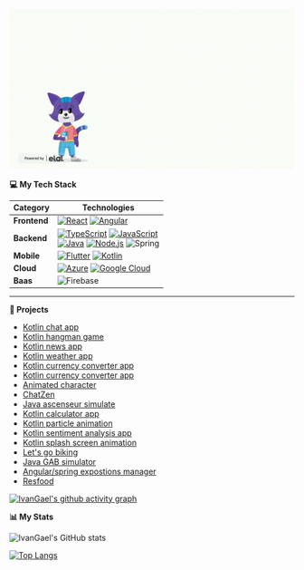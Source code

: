 <!--<h2 align="center">
  <img src="Earth.gif" width="24px">
  [![Présentation](treelink.png)](https://dai.ly/k1ittxJfoE6piTyXeyL)
  Welcome to my profile! I'm Ivan, a computer science student passionate about building apps.
  
</h2>-->

<img src="presentation.gif" width="724px">





<b> 💻 My Tech Stack</b>

| **Category** | **Technologies** |
| - | - |
**Frontend** | [![React](https://img.shields.io/static/v1?label=&message=React&color=61DAFB&logo=react&logoColor=FFFFFF)](https://reactjs.org/) [![Angular](https://img.shields.io/static/v1?label=&message=Angular&color=DD0031&logo=angular&logoColor=FFFFFF)](https://angularjs.org/)
**Backend** | [![TypeScript](https://img.shields.io/static/v1?label=&message=TypeScript&color=3178C6&logo=typescript&logoColor=FFFFFF)](https://www.typescriptlang.org/) [![JavaScript](https://img.shields.io/static/v1?label=&message=JavaScript&color=F7DF1E&logo=javascript&logoColor=FFFFFF)](https://www.javascript.com/) <br>[![Java](https://img.shields.io/static/v1?label=&message=Java&color=007396&logo=java&logoColor=FFFFFF)](https://www.java.com/) [![Node.js](https://img.shields.io/static/v1?label=&message=Node.js&color=339933&logo=nodedotjs&logoColor=FFFFFF)](https://nodejs.org/) ![Spring](https://img.shields.io/badge/spring-%236DB33F.svg?style=for-the-badge&logo=spring&logoColor=white) 
**Mobile** | [![Flutter](https://img.shields.io/static/v1?label=&message=Flutter&color=61DAFB&logo=flutter&logoColor=FFFFFF)](https://flutter.dev/) [![Kotlin](https://img.shields.io/static/v1?label=&message=Kotlin&color=61DHFB&logo=kotlin&logoColor=FFFFFF)](https://flutter.dev/)
**Cloud** | [![Azure](https://img.shields.io/static/v1?label=&message=Azure&color=4285F4&logo=microsoftazure&logoColor=FFFFFF)](https://portal.azure.com/) [![Google Cloud](https://img.shields.io/static/v1?label=&message=GCP&color=4285F4&logo=googlecloud&logoColor=FFFFFF)](https://cloud.google.com/) 
**Baas** | ![Firebase](https://img.shields.io/badge/firebase-%23039BE5.svg?style=for-the-badge&logo=firebase) 

----      


<b> 🎥 Projects</b>


- [Kotlin chat app](https://drive.google.com/file/d/1DdVZd88nOyYQDxBp-99tDO8mG1BQyKok/view?usp=sharing)
- [Kotlin hangman game](https://drive.google.com/file/d/1k26dh8VNiYoO94N1lYAh2FCODYQhw7yI/view?usp=sharing)
- [Kotlin news app](https://drive.google.com/file/d/19PKh6v9Ols6SSvrFovc5YRU8KAhrKHwG/view?usp=sharing)
- [Kotlin weather app](https://drive.google.com/file/d/12MJpzOi4MsywvKIv8P_1gMnhAPpkkfHS/view?usp=sharing)
- [Kotlin currency converter app](https://drive.google.com/file/d/1yM99chevrLA10YPjAzUoG8w6l9YkpINl/view?usp=sharing)
- [Kotlin currency converter app](https://drive.google.com/file/d/1yM99chevrLA10YPjAzUoG8w6l9YkpINl/view?usp=sharing)
- [Animated character](https://drive.google.com/file/d/1l2xLjSIoigFyg8lsq9EBYTtEfAofZ-qK/view?usp=sharing)
- [ChatZen](https://drive.google.com/file/d/1_l3SVM2eXATP8G9XMYYSPUd4O-0qySor/view?usp=sharing)
- [Java ascenseur simulate](https://drive.google.com/file/d/1o4VK2GBuUOeTWdeuymvLD8s1a4uS6Pe6/view?usp=sharing)
- [Kotlin calculator app](https://drive.google.com/file/d/114RYvT4Y3vQiu2mtL9jl0_USXuvIbZXl/view?usp=sharing)
- [Kotlin particle animation](https://drive.google.com/file/d/1uGD33rxk6NAvQMVyaG8GetPyWjg_XTQy/view?usp=sharing)
- [Kotlin sentiment analysis app](https://drive.google.com/file/d/1yiiBx43bWBLpEtr_8KvUr3Agkk5IlejZ/view?usp=sharing)
- [Kotlin splash screen animation](https://drive.google.com/file/d/1MSotPnnH3Va3IGDqKTPBWXWZ2AE7I2hW/view?usp=sharing)
- [Let's go biking](https://github.com/IvanGael/si4-lets-go-biking)
- [Java GAB simulator](https://github.com/IvanGael/Simulate-GAB)
- [Angular/spring expostions manager](https://github.com/IvanGael/angularSpring-GesExpo)
- [Resfood](https://github.com/IvanGael/Resfood)
  


<!--<b> Contribution</b>-->

[![IvanGael's github activity graph](https://github-readme-activity-graph.cyclic.app/graph?username=IvanGael&theme=react-dark)]()



<b> 📊 My Stats</b>

![IvanGael's GitHub stats](https://github-readme-stats.vercel.app/api?username=IvanGael&show_icons=true&count_private=true&title_color=2ecc71&icon_color=2ecc71)

[![Top Langs](https://github-readme-stats.vercel.app/api/top-langs/?username=IvanGael&layout=compact)](https://github.com/IvanGael/github-readme-stats)
